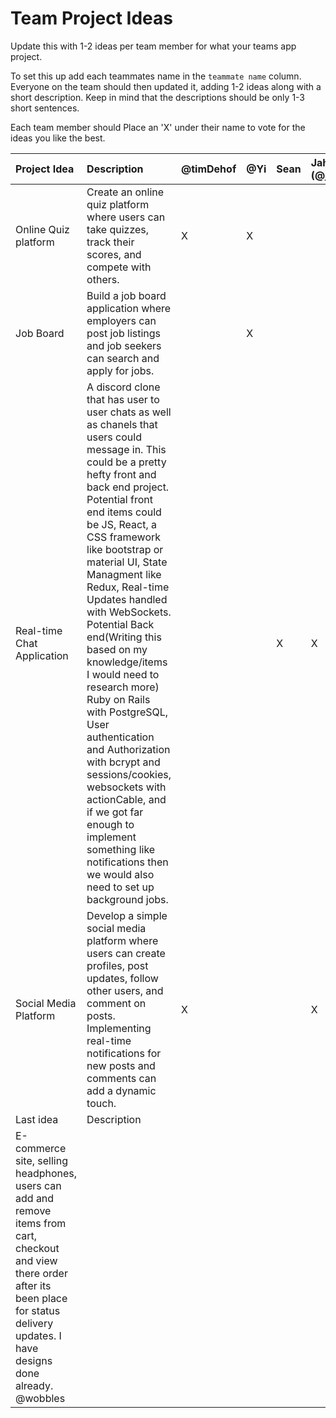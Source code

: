 # Team Project Ideas

Update this with 1-2 ideas per team member for what your teams app project.

To set this up add each teammates name in the `teammate name` column. Everyone
on the team should then updated it, adding 1-2 ideas along with a short
description. Keep in mind that the descriptions should be only 1-3 short
sentences.

Each team member should Place an 'X' under their name to vote for the ideas
you like the best.

| Project Idea                                                                                                                                                                                         | Description                                                                                                                                                                                                                                                                                                                                                                                                                                                                                                                                                                                                                                                                   | @timDehof | @Yi | Sean | Jahed (@jp183) | Wobbles |     |
| :--------------------------------------------------------------------------------------------------------------------------------------------------------------------------------------------------- | :---------------------------------------------------------------------------------------------------------------------------------------------------------------------------------------------------------------------------------------------------------------------------------------------------------------------------------------------------------------------------------------------------------------------------------------------------------------------------------------------------------------------------------------------------------------------------------------------------------------------------------------------------------------------------- | :-------- | :-- | :--- | :------------- | :------ | :-- |
| Online Quiz platform                                                                                                                                                                                 | Create an online quiz platform where users can take quizzes, track their scores, and compete with others.                                                                                                                                                                                                                                                                                                                                                                                                                                                                                                                                                                     | X         | X   |      |                |         |     |
| Job Board                                                                                                                                                                                            | Build a job board application where employers can post job listings and job seekers can search and apply for jobs.                                                                                                                                                                                                                                                                                                                                                                                                                                                                                                                                                            |           | X   |      |                |         | x   |
| Real-time Chat Application                                                                                                                                                                           | A discord clone that has user to user chats as well as chanels that users could message in. This could be a pretty hefty front and back end project. Potential front end items could be JS, React, a CSS framework like bootstrap or material UI, State Managment like Redux, Real-time Updates handled with WebSockets. Potential Back end(Writing this based on my knowledge/items I would need to research more) Ruby on Rails with PostgreSQL, User authentication and Authorization with bcrypt and sessions/cookies, websockets with actionCable, and if we got far enough to implement something like notifications then we would also need to set up background jobs. |           |     | X    | X              |         |     |
| Social Media Platform                                                                                                                                                                                | Develop a simple social media platform where users can create profiles, post updates, follow other users, and comment on posts. Implementing real-time notifications for new posts and comments can add a dynamic touch.                                                                                                                                                                                                                                                                                                                                                                                                                                                      | X         |     |      | X              |         |     |
| Last idea                                                                                                                                                                                            | Description                                                                                                                                                                                                                                                                                                                                                                                                                                                                                                                                                                                                                                                                   |           |     |      |                |         |     |
| E-commerce site, selling headphones, users can add and remove items from cart, checkout and view there order after its been place for status delivery updates. I have designs done already. @wobbles |                                                                                                                                                                                                                                                                                                                                                                                                                                                                                                                                                                                                                                                                               |           |
